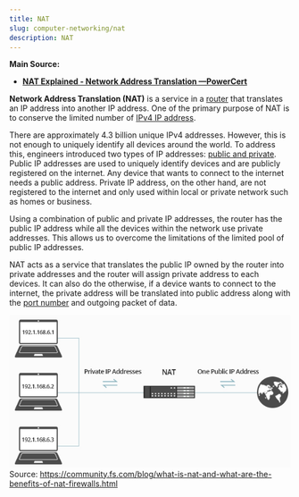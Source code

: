 ```yaml
---
title: NAT
slug: computer-networking/nat
description: NAT
---
```


**Main Source:**

- **[NAT Explained - Network Address Translation —PowerCert](https://youtu.be/FTUV0t6JaDA?si=UgboPGAiFC3Rxcug)**

**Network Address Translation (NAT)** is a service in a [router](/computer-networking/router) that translates an IP address into another IP address. One of the primary purpose of NAT is to conserve the limited number of [IPv4 IP address](/computer-networking/ip-address#ipv4).

There are approximately 4.3 billion unique IPv4 addresses. However, this is not enough to uniquely identify all devices around the world. To address this, engineers introduced two types of IP addresses: [public and private](/computer-networking/ip-address#public--private-ip-address). Public IP addresses are used to uniquely identify devices and are publicly registered on the internet. Any device that wants to connect to the internet needs a public address. Private IP address, on the other hand, are not registered to the internet and only used within local or private network such as homes or business.

Using a combination of public and private IP addresses, the router has the public IP address while all the devices within the network use private addresses. This allows us to overcome the limitations of the limited pool of public IP addresses.

NAT acts as a service that translates the public IP owned by the router into private addresses and the router will assign private address to each devices. It can also do the otherwise, if a device wants to connect to the internet, the private address will be translated into public address along with the [port number](/computer-networking/ports) and outgoing packet of data.

![Example of NAT that assign private address from one public address](./nat-example.png)  
Source: https://community.fs.com/blog/what-is-nat-and-what-are-the-benefits-of-nat-firewalls.html
